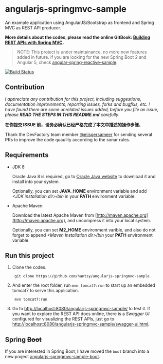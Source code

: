 angularjs-springmvc-sample
==========================

An example application using AngularJS/Bootstrap as frontend and Spring MVC as REST API producer.

**More details about the codes, please read the online GitBook: [Building REST APIs with Spring MVC](https://www.gitbook.com/book/hantsy/build-a-restful-app-with-spring-mvc-and-angularjs/details/).**

> NOTE: This project is under maintainance, no more new features added in future. If you are looking for the new Spring Boot 2 and Angular 5, check [angular-spring-reactive-sample](https://github.com/hantsy/angular-spring-reactive-sample).

[![Build Status](https://drone.io/github.com/hantsy/angularjs-springmvc-sample/status.png)](https://drone.io/github.com/hantsy/angularjs-springmvc-sample/latest)

## Contribution

_I appreciate any contribution for this project, including suggestions, documentation improvements, reporting issues, forks and bugfixs,  etc. I have found there are some unrelated issues added, before you file an issue, please **READ THE STEPS IN THIS README.md**  carefully_.

**在你提交 ISSUE 前，请务必确认已经严格完成了本文中描述的操作步骤**。

Thank the DevFactory team member [@misgersameer](https://github.com/misgersameer) for sending several PRs to improve the code quaulity according to the sonar rules.


## Requirements

* JDK 8

  Oracle Java 8 is required, go to [Oracle Java website](http://java.oracle.com) to download it and install into your system.

  Optionally, you can set **JAVA\_HOME** environment variable and add *&lt;JDK installation dir>/bin* in your **PATH** environment variable.

* Apache Maven

  Download the latest Apache Maven from [http://maven.apache.org](http://maven.apache.org), and uncompress it into your local system.

  Optionally, you can set **M2\_HOME** environment varible, and also do not forget to append *&lt;Maven Installation dir>/bin* your **PATH** environment variable.

## Run this project

1. Clone the codes.

   ```
    git clone https://github.com/hantsy/angularjs-springmvc-sample
   ```

2. And enter the root folder, run `mvn tomcat7:run` to start up an embedded tomcat7 to serve this application.

   ```
    mvn tomcat7:run
   ```

3. Go to [http://localhost:8080/angularjs-springmvc-sample/](http://localhost:8080/angularjs-springmvc-sample/) to test it. If you want to explore the REST API docs online, there is a *Swagger UI* configured for visualizing the REST APIs, just go to [http://localhost:8080/angularjs-springmvc-sample/swagger-ui.html](http://localhost:8080/angularjs-springmvc-sample/swagger-ui.html).

## Spring ~~~~Boot~~~~

If you are interested in Spring Boot, I have moved the `boot` branch into a new project [angularjs-springmvc-sample-boot](https://github.com/hantsy/angularjs-springmvc-sample-boot).
    